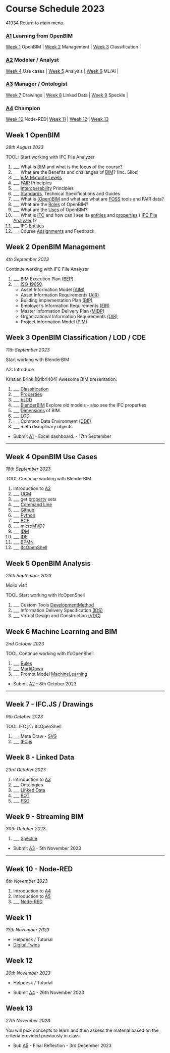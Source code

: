 # Course Schedule  2023
[41934](/) Return to main menu.



<!-- a menu for the schedule-->

### [A1] Learning from OpenBIM  

[Week 1](#Week-1-OpenBIM)  OpenBIM  |
[Week 2](#Week-2-OpenBIM-Management)  Management |
[Week 3](#Week-3-OpenBIM-Classification) Classification |

### [A2] Modeler / Analyst 

[Week 4](#Week-4-OpenBIM-Use-Cases) Use cases |
[Week 5](#Week-5-OpenBIM-Analysis) Analysis |
[Week 6](#Week-6-Machine-Learning-and-BIM) ML/AI |

### [A3] Manager / Ontologist 

[Week 7](#Week-7-Drawings) Drawings |
[Week 8](#Week-8-Linked-Data) Linked Data |
[Week 9](#Week-9-Streaming-BIM) Speckle |

### [A4] Champion 

[Week 10](#Week-10-Node-RED) Node-RED|
[Week 11](#Week-11-Digital-Twin) |
[Week 12](#Week-12) |
[Week 13](#Week-13)

<!-- add the weeks here -->

## Week 1 OpenBIM

*28th August 2023*

TOOL: Start working with IFC File Analyzer
1. ___ What is [BIM] and what is the focus of the course?
1. ___ What are the Benefits and challenges of [BIM]? (Inc. Silos)
2. ___ [BIM Maturity Levels](/Concepts/Levels)
3. ___ [FAIR](/Concepts/FAIR) Principles
3. ___ [Interoperability](/Concepts/Interoperability) Principles
4. ___ [Standards](/Concepts/Standards), Technical Specifications and Guides
1. ___ What is [(Open)BIM] and what are what are [FOSS](/Concepts/SoftwareLicences) tools and FAIR data?
1. ___ What are the [Roles](/Roles) of OpenBIM?
1. ___ What are the [Uses](/Uses) of OpenBIM?
1. ___ What is [IFC](/Concepts/IFC) and how can I see its [entities] and [properties] ( [IFC File Analyzer](/Concepts/IFCFileAnalyzer) )?
1. ___ IFC [Entities](/Concepts/Entities)
4. ___ Course [Assignments](/Assignments) and Feedback

  
## Week 2 OpenBIM Management

*4th September 2023*

Continue working with IFC File Analyzer
1. ___ BIM Execution Plan [(BEP)](/Concepts/BIMExecutionPlan)
1. ___ [ISO 19650](/Concepts/ISO19650)
   * Asset Information Model [(AIM)](/Concepts/AIM)
   * Asset Information Requirements [(AIR)](/Concepts/AIR)
   * Building Implementation Plan [(BIP)](/Concepts/BIP)
   * Employer’s Information Requirements [(EIR)​](/Concepts/EIR)
   * Master Information Delivery Plan [(MIDP)](/Concepts/MIDP)
   * Organizational Information Requirements [(OIR)​](/Concepts/OIR)
   * Project Information Model [(PIM)](/Concepts/PIM)



## Week 3 OpenBIM Classification / LOD / CDE

*11th September 2023*

Start working with BlenderBIM

A2: Introduce

Kristian Brink [Kribri404] Awesome BIM presentation.

1. ___ [Classification](/Concepts/Classification)
2. ___ [Properties](/Concepts/Properties)
3. ___ [bsDD](/Concepts/bsDD)
1. ___ [BlenderBIM](/Concepts/BlenderBIM) Explore old models - also see the IFC properties
2. ___ [Dimensions](/Concepts/Dimensions) of BIM.
3. ___ [LOD](/Concepts/LOD)
1. ___ Common Data Environment [(CDE)](/Concepts/CDE)
1. ___ meta disciplinary objects

* Submit [A1](/Assingnments/A1) - Excel dashboard. - 17th September

------------------------------------------------------

## Week 4 OpenBIM Use Cases

*18th September 2023*

TOOL Continue working with BlenderBIM.
1. Introduction to [A2](/Assingnments/A2)
2. ___ [UCM](/Concepts/UCM)
1. ___ get [property](/Concepts/Properties) sets
2. ___ [Command Line](/Concepts/CommandLine)
3. ___ [Github](/Concepts/Github)
4. ___ [Python](/Concepts/Python)
1. ___ [BCF](/Concepts/BCF)
1. ___ micro[MVD](/Concepts/MVD)?
1. ___ [IDM](/Concepts/IDM)
2. ___ [IDE](/Concepts/IDE)
1. ___ [BPMN](/Concepts/BPMN)
2. ___ [IfcOpenShell](/Concepts/IfcOpenShell)


## Week 5 OpenBIM Analysis

*25th September 2023*

Molio visit

TOOL Start working with IfcOpenShell

1. ___ Custom Tools [DevelopmentMethod](/Concepts/DevelopmentMethod)
3. ___ Information Delivery Specification [(IDS)](/Concepts/IDS)
4. ___ Virtual Design and Construction [(VDC)](/Concepts/VDC)


## Week 6 Machine Learning and BIM

*2nd October 2023*

TOOL Continue working with IfcOpenShell
1. ___ [Rules](/Concepts/Rules)
1. ___ [MarkDown](/Concepts/MarkDown)
1. ___ Prompt Model [MachineLearning](/Concepts/MachineLearning)

* Submit [A2](/Assingnments/A2) - 8th October 2023

------------------------------------------------------

## Week 7 - IFC.JS / Drawings 

*9th October 2023*

TOOL IFC.js / IfcOpenShell
1. ___ Meta Draw - [SVG](/Concepts/SVG)
3. ___ [IFC.js](/Concepts/IFC.js)


## Week 8 - Linked Data

*23rd October 2023*

1. Introduction to [A3](/Assingnments/A3)
1. ___ Ontologies
1. ___ [Linked Data](/Concepts/LinkedData)
1. ___ [BOT](/Concepts/BOT)
2. ___ [FSO](/Concepts/FSO)


## Week 9 - Streaming BIM

*30th October 2023*

1. ___ [Speckle](/Concepts/Speckle)

* Submit [A3](/Assingnments/A3) - 5th November 2023

------------------------------------------------------

## Week 10 - Node-RED

*6th November 2023*

1. Introduction to [A4](/Assingnments/A4)
1. Introduction to [A5](/Assingnments/A5)
2. ___ [Node-RED](/Concepts/NodeRed)


## Week 11

*13th November 2023*

* Helpdesk / Tutorial
* [Digital Twins](/Concepts/DigitalTwin)


## Week 12

*20th November 2023*

* Helpdesk / Tutorial

 * Submit [A4](/Assingnments/A4) - 26th November 2023  

## Week 13

*27th November 2023*

You will pick concepts to learn and then assess the material based on the criteria provided previously in class.

* Sub [A5](/Assingnments/A5) - Final Reflection - 3rd December 2023


<!-- LINKS -->
[A1]: /Assignments/A1
[A2]: /Assignments/A2
[A3]: /Assignments/A3
[A4]: /Assignments/A4
[BIM]: /Concepts/BIM
[(Open)BIM]: /Concepts/OpenBIM
[entities]: /Concepts/Entities
[properties]: /Concepts/Properties
